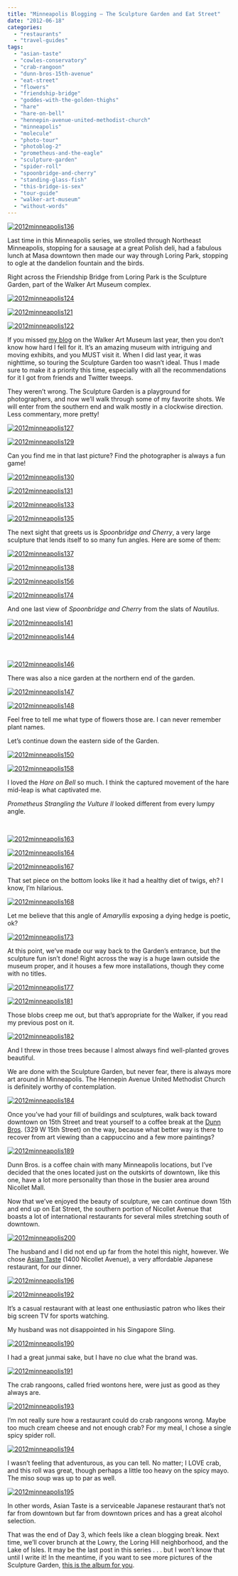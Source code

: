 ```yaml
---
title: "Minneapolis Blogging – The Sculpture Garden and Eat Street"
date: "2012-06-18"
categories:
  - "restaurants"
  - "travel-guides"
tags:
  - "asian-taste"
  - "cowles-conservatory"
  - "crab-rangoon"
  - "dunn-bros-15th-avenue"
  - "eat-street"
  - "flowers"
  - "friendship-bridge"
  - "goddes-with-the-golden-thighs"
  - "hare"
  - "hare-on-bell"
  - "hennepin-avenue-united-methodist-church"
  - "minneapolis"
  - "molecule"
  - "photo-tour"
  - "photoblog-2"
  - "prometheus-and-the-eagle"
  - "sculpture-garden"
  - "spider-roll"
  - "spoonbridge-and-cherry"
  - "standing-glass-fish"
  - "this-bridge-is-sex"
  - "tour-guide"
  - "walker-art-museum"
  - "without-words"
---
```


[![](http://s3.amazonaws.com/thegourmez-wpmedia/2012/06/2012minneapolis136.jpg "2012minneapolis136")](http://s3.amazonaws.com/thegourmez-wpmedia/2012/06/2012minneapolis136.jpg)

Last time in this Minneapolis series, we strolled through Northeast Minneapolis, stopping for a sausage at a great Polish deli, had a fabulous lunch at Masa downtown then made our way through Loring Park, stopping to ogle at the dandelion fountain and the birds.

Right across the Friendship Bridge from Loring Park is the Sculpture Garden, part of the Walker Art Museum complex.




<div class="caption">

[![](http://s3.amazonaws.com/thegourmez-wpmedia/2012/06/2012minneapolis124.jpg "2012minneapolis124")](http://s3.amazonaws.com/thegourmez-wpmedia/2012/06/2012minneapolis124.jpg)</div>





<div class="caption">

[![](http://s3.amazonaws.com/thegourmez-wpmedia/2012/06/2012minneapolis121.jpg "2012minneapolis121")](http://s3.amazonaws.com/thegourmez-wpmedia/2012/06/2012minneapolis121.jpg)</div>





<div class="caption">

[![](http://s3.amazonaws.com/thegourmez-wpmedia/2012/06/2012minneapolis122.jpg "2012minneapolis122")](http://s3.amazonaws.com/thegourmez-wpmedia/2012/06/2012minneapolis122.jpg)</div>


If you missed [my blog](https://thegourmez.com/blog/2011-06-01-minneapolis-evening-1-and-dayevening-2-photo-blog/) on the Walker Art Museum last year, then you don’t know how hard I fell for it. It’s an amazing museum with intriguing and moving exhibits, and you MUST visit it. When I did last year, it was nighttime, so touring the Sculpture Garden too wasn’t ideal. Thus I made sure to make it a priority this time, especially with all the recommendations for it I got from friends and Twitter tweeps.

They weren’t wrong. The Sculpture Garden is a playground for photographers, and now we’ll walk through some of my favorite shots. We will enter from the southern end and walk mostly in a clockwise direction. Less commentary, more pretty!




<div class="caption">

[![](http://s3.amazonaws.com/thegourmez-wpmedia/2012/06/2012minneapolis127.jpg "2012minneapolis127")](http://s3.amazonaws.com/thegourmez-wpmedia/2012/06/2012minneapolis127.jpg)</div>





<div class="caption">

[![](http://s3.amazonaws.com/thegourmez-wpmedia/2012/06/2012minneapolis129.jpg "2012minneapolis129")](http://s3.amazonaws.com/thegourmez-wpmedia/2012/06/2012minneapolis129.jpg)</div>


Can you find me in that last picture? Find the photographer is always a fun game!




<div class="caption">

[![](http://s3.amazonaws.com/thegourmez-wpmedia/2012/06/2012minneapolis130.jpg "2012minneapolis130")](http://s3.amazonaws.com/thegourmez-wpmedia/2012/06/2012minneapolis130.jpg)</div>





<div class="caption">

[![](http://s3.amazonaws.com/thegourmez-wpmedia/2012/06/2012minneapolis131.jpg "2012minneapolis131")](http://s3.amazonaws.com/thegourmez-wpmedia/2012/06/2012minneapolis131.jpg)</div>





<div class="caption">

[![](http://s3.amazonaws.com/thegourmez-wpmedia/2012/06/2012minneapolis133.jpg "2012minneapolis133")](http://s3.amazonaws.com/thegourmez-wpmedia/2012/06/2012minneapolis133.jpg)</div>





<div class="caption">

[![](http://s3.amazonaws.com/thegourmez-wpmedia/2012/06/2012minneapolis135.jpg "2012minneapolis135")](http://s3.amazonaws.com/thegourmez-wpmedia/2012/06/2012minneapolis135.jpg)</div>


The next sight that greets us is _Spoonbridge and Cherry_, a very large sculpture that lends itself to so many fun angles. Here are some of them:

[![](http://s3.amazonaws.com/thegourmez-wpmedia/2012/06/2012minneapolis137.jpg "2012minneapolis137")](http://s3.amazonaws.com/thegourmez-wpmedia/2012/06/2012minneapolis137.jpg)

[![](http://s3.amazonaws.com/thegourmez-wpmedia/2012/06/2012minneapolis138.jpg "2012minneapolis138")](http://s3.amazonaws.com/thegourmez-wpmedia/2012/06/2012minneapolis138.jpg)




<div class="caption">

[![](http://s3.amazonaws.com/thegourmez-wpmedia/2012/06/2012minneapolis156.jpg "2012minneapolis156")](http://s3.amazonaws.com/thegourmez-wpmedia/2012/06/2012minneapolis156.jpg)</div>


[![](http://s3.amazonaws.com/thegourmez-wpmedia/2012/06/2012minneapolis174.jpg "2012minneapolis174")](http://s3.amazonaws.com/thegourmez-wpmedia/2012/06/2012minneapolis174.jpg)

And one last view of _Spoonbridge and Cherry_ from the slats of _Nautilus_.

[![](http://s3.amazonaws.com/thegourmez-wpmedia/2012/06/2012minneapolis141.jpg "2012minneapolis141")](http://s3.amazonaws.com/thegourmez-wpmedia/2012/06/2012minneapolis141.jpg)




<div class="caption">

[![](http://s3.amazonaws.com/thegourmez-wpmedia/2012/06/2012minneapolis144.jpg "2012minneapolis144")](http://s3.amazonaws.com/thegourmez-wpmedia/2012/06/2012minneapolis144.jpg)</div>


 




<div class="caption">

[![](http://s3.amazonaws.com/thegourmez-wpmedia/2012/06/2012minneapolis146.jpg "2012minneapolis146")](http://s3.amazonaws.com/thegourmez-wpmedia/2012/06/2012minneapolis146.jpg)</div>


There was also a nice garden at the northern end of the garden.

[![](http://s3.amazonaws.com/thegourmez-wpmedia/2012/06/2012minneapolis147.jpg "2012minneapolis147")](http://s3.amazonaws.com/thegourmez-wpmedia/2012/06/2012minneapolis147.jpg)

[![](http://s3.amazonaws.com/thegourmez-wpmedia/2012/06/2012minneapolis148.jpg "2012minneapolis148")](http://s3.amazonaws.com/thegourmez-wpmedia/2012/06/2012minneapolis148.jpg)

Feel free to tell me what type of flowers those are. I can never remember plant names.

Let’s continue down the eastern side of the Garden.




<div class="caption">

[![](http://s3.amazonaws.com/thegourmez-wpmedia/2012/06/2012minneapolis150.jpg "2012minneapolis150")](http://s3.amazonaws.com/thegourmez-wpmedia/2012/06/2012minneapolis150.jpg)</div>





<div class="caption">

[![](http://s3.amazonaws.com/thegourmez-wpmedia/2012/06/2012minneapolis158.jpg "2012minneapolis158")](http://s3.amazonaws.com/thegourmez-wpmedia/2012/06/2012minneapolis158.jpg)</div>


I loved the _Hare on Bell_ so much. I think the captured movement of the hare mid-leap is what captivated me.

_Prometheus Strangling the Vulture II_ looked different from every lumpy angle.

 

[![](http://s3.amazonaws.com/thegourmez-wpmedia/2012/06/2012minneapolis163.jpg "2012minneapolis163")](http://s3.amazonaws.com/thegourmez-wpmedia/2012/06/2012minneapolis163.jpg)

[![](http://s3.amazonaws.com/thegourmez-wpmedia/2012/06/2012minneapolis164.jpg "2012minneapolis164")](http://s3.amazonaws.com/thegourmez-wpmedia/2012/06/2012minneapolis164.jpg)

[![](http://s3.amazonaws.com/thegourmez-wpmedia/2012/06/2012minneapolis167.jpg "2012minneapolis167")](http://s3.amazonaws.com/thegourmez-wpmedia/2012/06/2012minneapolis167.jpg)

That set piece on the bottom looks like it had a healthy diet of twigs, eh? I know, I’m hilarious.

[![](http://s3.amazonaws.com/thegourmez-wpmedia/2012/06/2012minneapolis168.jpg "2012minneapolis168")](http://s3.amazonaws.com/thegourmez-wpmedia/2012/06/2012minneapolis168.jpg)

Let me believe that this angle of _Amaryllis_ exposing a dying hedge is poetic, ok?




<div class="caption">

[![](http://s3.amazonaws.com/thegourmez-wpmedia/2012/06/2012minneapolis173.jpg "2012minneapolis173")](http://s3.amazonaws.com/thegourmez-wpmedia/2012/06/2012minneapolis173.jpg)</div>


At this point, we’ve made our way back to the Garden’s entrance, but the sculpture fun isn’t done! Right across the way is a huge lawn outside the museum proper, and it houses a few more installations, though they come with no titles.

[![](http://s3.amazonaws.com/thegourmez-wpmedia/2012/06/2012minneapolis177.jpg "2012minneapolis177")](http://s3.amazonaws.com/thegourmez-wpmedia/2012/06/2012minneapolis177.jpg)

[![](http://s3.amazonaws.com/thegourmez-wpmedia/2012/06/2012minneapolis181.jpg "2012minneapolis181")](http://s3.amazonaws.com/thegourmez-wpmedia/2012/06/2012minneapolis181.jpg)

Those blobs creep me out, but that’s appropriate for the Walker, if you read my previous post on it.

[![](http://s3.amazonaws.com/thegourmez-wpmedia/2012/06/2012minneapolis182.jpg "2012minneapolis182")](http://s3.amazonaws.com/thegourmez-wpmedia/2012/06/2012minneapolis182.jpg)

And I threw in those trees because I almost always find well-planted groves beautiful.

We are done with the Sculpture Garden, but never fear, there is always more art around in Minneapolis. The Hennepin Avenue United Methodist Church is definitely worthy of contemplation.

[![](http://s3.amazonaws.com/thegourmez-wpmedia/2012/06/2012minneapolis184.jpg "2012minneapolis184")](http://s3.amazonaws.com/thegourmez-wpmedia/2012/06/2012minneapolis184.jpg)

Once you’ve had your fill of buildings and sculptures, walk back toward downtown on 15th Street and treat yourself to a coffee break at the [Dunn Bros](http://loringpark.dunnbros.com/). (329 W 15th Street) on the way, because what better way is there to recover from art viewing than a cappuccino and a few more paintings?




<div class="caption">

[![](http://s3.amazonaws.com/thegourmez-wpmedia/2012/06/2012minneapolis189.jpg "2012minneapolis189")](http://s3.amazonaws.com/thegourmez-wpmedia/2012/06/2012minneapolis189.jpg)</div>


Dunn Bros. is a coffee chain with many Minneapolis locations, but I’ve decided that the ones located just on the outskirts of downtown, like this one, have a lot more personality than those in the busier area around Nicollet Mall.

Now that we’ve enjoyed the beauty of sculpture, we can continue down 15th and end up on Eat Street, the southern portion of Nicollet Avenue that boasts a lot of international restaurants for several miles stretching south of downtown.

[![](http://s3.amazonaws.com/thegourmez-wpmedia/2012/06/2012minneapolis200.jpg "2012minneapolis200")](http://s3.amazonaws.com/thegourmez-wpmedia/2012/06/2012minneapolis200.jpg)

The husband and I did not end up far from the hotel this night, however. We chose [Asian Taste](http://www.asiantastemn.com/asiantaste/index.htm) (1400 Nicollet Avenue), a very affordable Japanese restaurant, for our dinner.

[![](http://s3.amazonaws.com/thegourmez-wpmedia/2012/06/2012minneapolis196.jpg "2012minneapolis196")](http://s3.amazonaws.com/thegourmez-wpmedia/2012/06/2012minneapolis196.jpg)

[![](http://s3.amazonaws.com/thegourmez-wpmedia/2012/06/2012minneapolis192.jpg "2012minneapolis192")](http://s3.amazonaws.com/thegourmez-wpmedia/2012/06/2012minneapolis192.jpg)

It’s a casual restaurant with at least one enthusiastic patron who likes their big screen TV for sports watching.

My husband was not disappointed in his Singapore Sling.

[![](http://s3.amazonaws.com/thegourmez-wpmedia/2012/06/2012minneapolis190.jpg "2012minneapolis190")](http://s3.amazonaws.com/thegourmez-wpmedia/2012/06/2012minneapolis190.jpg)

I had a great junmai sake, but I have no clue what the brand was.

[![](http://s3.amazonaws.com/thegourmez-wpmedia/2012/06/2012minneapolis191.jpg "2012minneapolis191")](http://s3.amazonaws.com/thegourmez-wpmedia/2012/06/2012minneapolis191.jpg)

The crab rangoons, called fried wontons here, were just as good as they always are.

[![](http://s3.amazonaws.com/thegourmez-wpmedia/2012/06/2012minneapolis193.jpg "2012minneapolis193")](http://s3.amazonaws.com/thegourmez-wpmedia/2012/06/2012minneapolis193.jpg)

I’m not really sure how a restaurant could do crab rangoons wrong. Maybe too much cream cheese and not enough crab? For my meal, I chose a single spicy spider roll.

[![](http://s3.amazonaws.com/thegourmez-wpmedia/2012/06/2012minneapolis194.jpg "2012minneapolis194")](http://s3.amazonaws.com/thegourmez-wpmedia/2012/06/2012minneapolis194.jpg)

I wasn’t feeling that adventurous, as you can tell. No matter; I LOVE crab, and this roll was great, though perhaps a little too heavy on the spicy mayo. The miso soup was up to par as well.

[![](http://s3.amazonaws.com/thegourmez-wpmedia/2012/06/2012minneapolis195.jpg "2012minneapolis195")](http://s3.amazonaws.com/thegourmez-wpmedia/2012/06/2012minneapolis195.jpg)

In other words, Asian Taste is a serviceable Japanese restaurant that’s not far from downtown but far from downtown prices and has a great alcohol selection.

That was the end of Day 3, which feels like a clean blogging break. Next time, we’ll cover brunch at the Lowry, the Loring Hill neighborhood, and the Lake of Isles. It may be the last post in this series . . . but I won’t know that until I write it! In the meantime, if you want to see more pictures of the Sculpture Garden, [this is the album for you](https://www.facebook.com/media/set/?set=a.10150843566459607.406528.567409606&type=3).
